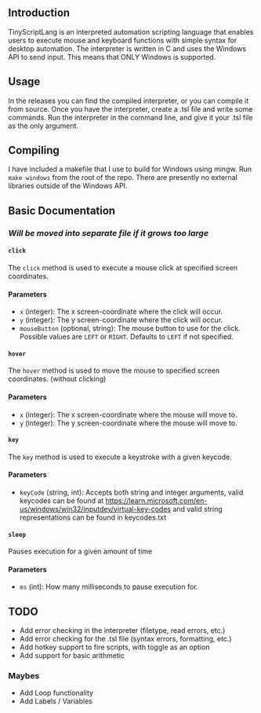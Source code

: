 ## Introduction

TinyScriptLang is an interpreted automation scripting language that enables users to execute mouse and keyboard functions with simple syntax for desktop automation. The interpreter is written in C and uses the Windows API to send input. This means that ONLY Windows is supported.

## Usage

In the releases you can find the compiled interpreter, or you can compile it from source. Once you have the interpreter, create a .tsl file and write some commands. Run the interpreter in the command line, and give it your .tsl file as the only argument.

## Compiling

I have included a makefile that I use to build for Windows using mingw. Run `make windows` from the root of the repo. There are presently no external libraries outside of the Windows API.

## Basic Documentation
### *Will be moved into separate file if it grows too large*

#### `click`

The `click` method is used to execute a mouse click at specified screen coordinates.

#### Parameters
- `x` (integer): The x screen-coordinate where the click will occur.
- `y` (integer): The y screen-coordinate where the click will occur.
- `mouseButton` (optional, string): The mouse button to use for the click. Possible values are `LEFT` or `RIGHT`. Defaults to `LEFT` if not specified.

#### `hover`

The `hover` method is used to move the mouse to specified screen coordinates. (without clicking)

#### Parameters
- `x` (integer): The x screen-coordinate where the mouse will move to.
- `y` (integer): The y screen-coordinate where the mouse will move to.

#### `key`

The `key` method is used to execute a keystroke with a given keycode.

#### Parameters
- `keyCode` (string, int): Accepts both string and integer arguments, valid keycodes can be found at https://learn.microsoft.com/en-us/windows/win32/inputdev/virtual-key-codes and valid string representations can be found in keycodes.txt

#### `sleep`
Pauses execution for a given amount of time

#### Parameters
- `ms` (int): How many milliseconds to pause execution for.


## TODO
- Add error checking in the interpreter (filetype, read errors, etc.)
- Add error checking for the .tsl file (syntax errors, formatting, etc.)
- Add hotkey support to fire scripts, with toggle as an option
- Add support for basic arithmetic

### Maybes
- Add Loop functionality
- Add Labels / Variables 
